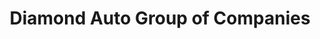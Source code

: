---
title: "Diamond Auto Group of Companies"
url: /pasig/diamond-auto-group-of-companies/
shop: car
---